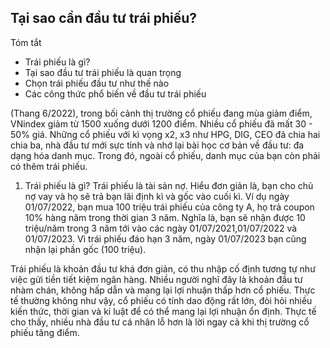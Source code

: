 ## Tại sao cần đầu tư trái phiếu?
Tóm tắt
- Trái phiếu là gì?
- Tại sao đầu tư trái phiếu là quan trọng
- Chọn trái phiếu đầu tư như thế nào
- Các công thức phổ biến về đầu tư trái phiếu

(Thang 6/2022), trong bối cảnh thị trường cổ phiếu đang mùa giảm điểm, VNindex giảm từ 1500 xuống dưới 1200 điểm. Nhiều cổ phiếu đã mất 30 - 50% giá. Những cổ phiếu với kì vọng x2, x3 như HPG, DIG, CEO đã chia hai chia ba, nhà đầu tư mới sực tỉnh và nhớ lại bài học cơ bản về đầu tư: đa dạng hóa danh mục. Trong đó, ngoài cổ phiếu, danh mục của bạn còn phải có thêm trái phiếu.
1. Trái phiếu là gì?
Trái phiếu là tài sản nợ. Hiểu đơn giản là, bạn cho chủ nợ vay và họ sẽ trả bạn lãi định kì và gốc vào cuối kì.
Ví dụ ngày 01/07/2022, bạn mua 100 triệu trái phiếu của công ty A, họ trả coupon 10% hàng năm trong thời gian 3 năm. Nghĩa là, bạn sẽ nhận được 10 triệu/năm trong 3 năm tới vào các ngày 01/07/2021,01/07/2022 và 01/07/2023. Vì trái phiếu đáo hạn 3 năm, ngày 01/07/2023 bạn cũng nhận lại phần gốc (100 triệu).

Trái phiếu là khoản đầu tư khá đơn giản, có thu nhập cố định tương tự như việc gửi tiền tiết kiệm ngân hàng. Nhiều người nghĩ đây là khoản đầu tư nhàm chán, không hấp dẫn và mang lại lợi nhuận thấp hơn cổ phiếu. Thực tế thường không như vậy, cổ phiếu có tính dao động rất lớn, đòi hỏi nhiều kiến thức, thời gian và kỉ luật để có thể mang lại lợi nhuận ổn định. Thực tế cho thấy, nhiều nhà đầu tư cá nhân lỗ hơn là lời ngay cả khi thị trường cổ phiếu tăng điểm.
  